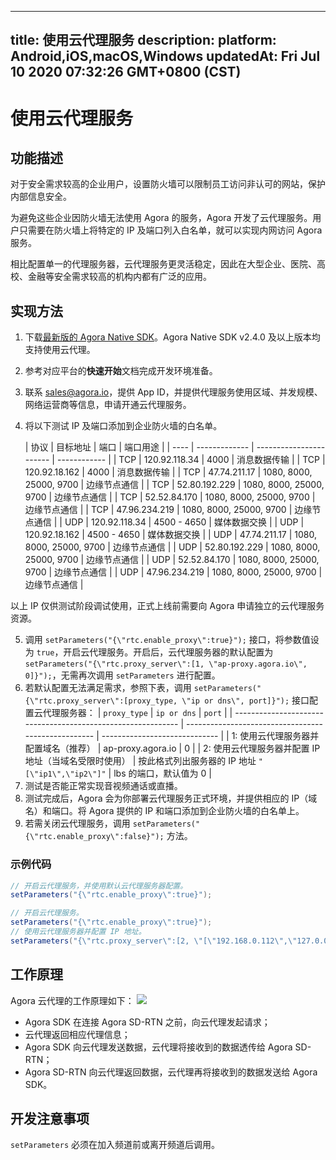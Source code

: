 
---
title: 使用云代理服务
description: 
platform: Android,iOS,macOS,Windows
updatedAt: Fri Jul 10 2020 07:32:26 GMT+0800 (CST)
---
# 使用云代理服务
## 功能描述
对于安全需求较高的企业用户，设置防火墙可以限制员工访问非认可的网站，保护内部信息安全。

为避免这些企业因防火墙无法使用 Agora 的服务，Agora 开发了云代理服务。用户只需要在防火墙上将特定的 IP 及端口列入白名单，就可以实现内网访问 Agora 服务。

相比配置单一的代理服务器，云代理服务更灵活稳定，因此在大型企业、医院、高校、金融等安全需求较高的机构内都有广泛的应用。


## 实现方法

1. 下载[最新版的 Agora Native SDK](https://docs.agora.io/cn/Agora%20Platform/downloads)。Agora Native SDK v2.4.0 及以上版本均支持使用云代理。
2. 参考对应平台的**快速开始**文档完成开发环境准备。
3. 联系 sales@agora.io，提供 App ID，并提供代理服务使用区域、并发规模、网络运营商等信息，申请开通云代理服务。
4. 将以下测试 IP 及端口添加到企业防火墙的白名单。

	| 协议 | 目标地址      | 端口                    | 端口用途     |
| ---- | ------------- | ----------------------- | ------------ |
| TCP  | 120.92.118.34 | 4000                    | 消息数据传输 |
| TCP  | 120.92.18.162 | 4000                    | 消息数据传输 |
| TCP  | 47.74.211.17  | 1080, 8000, 25000, 9700 | 边缘节点通信 |
| TCP  | 52.80.192.229 | 1080, 8000, 25000, 9700 | 边缘节点通信 |
| TCP  | 52.52.84.170  | 1080, 8000, 25000, 9700 | 边缘节点通信 |
| TCP  | 47.96.234.219 | 1080, 8000, 25000, 9700 | 边缘节点通信 |
| UDP  | 120.92.118.34 | 4500 - 4650             | 媒体数据交换 |
| UDP  | 120.92.18.162 | 4500 - 4650             | 媒体数据交换 |
| UDP  | 47.74.211.17  | 1080, 8000, 25000, 9700 | 边缘节点通信 |
| UDP  | 52.80.192.229 | 1080, 8000, 25000, 9700 | 边缘节点通信 |
| UDP  | 52.52.84.170  | 1080, 8000, 25000, 9700 | 边缘节点通信 |
| UDP  | 47.96.234.219 | 1080, 8000, 25000, 9700 | 边缘节点通信 |
	 
<div class="alert note">以上 IP 仅供测试阶段调试使用，正式上线前需要向 Agora 申请独立的云代理服务资源。</div>

5. 调用 `setParameters("{\"rtc.enable_proxy\":true}");` 接口，将参数值设为 `true`，开启云代理服务。开启后，云代理服务器的默认配置为 `setParameters("{\"rtc.proxy_server\":[1, \"ap-proxy.agora.io\", 0]}");`，无需再次调用 `setParameters` 进行配置。
6. 若默认配置无法满足需求，参照下表，调用 `setParameters("{\"rtc.proxy_server\":[proxy_type, \"ip or dns\", port]}");` 接口配置云代理服务器：
 | `proxy_type`                                                 | `ip or dns`                                         | `port`                        |
| ------------------------------------------------------------ | --------------------------------------------------- | ----------------------------- |
| 1: 使用云代理服务器并配置域名（推荐） | ap-proxy.agora.io                                   | 0                      |
| 2: 使用云代理服务器并配置 IP 地址（当域名受限时使用） | 按此格式列出服务器的 IP 地址 `"[\"ip1\",\"ip2\"]"` | lbs 的端口，默认值为 0 |
7. 测试是否能正常实现音视频通话或直播。
8. 测试完成后，Agora 会为你部署云代理服务正式环境，并提供相应的 IP（域名）和端口。将 Agora 提供的 IP 和端口添加到企业防火墙的白名单上。
9. 若需关闭云代理服务，调用  `setParameters("{\"rtc.enable_proxy\":false}");` 方法。

### 示例代码

```java
// 开启云代理服务，并使用默认云代理服务器配置。
setParameters("{\"rtc.enable_proxy\":true}");
```

```java
// 开启云代理服务。
setParameters("{\"rtc.enable_proxy\":true}");
// 使用云代理服务器并配置 IP 地址。
setParameters("{\"rtc.proxy_server\":[2, \"[\"192.168.0.112\",\"127.0.0.1\"]\", 0]}");
```

## 工作原理

Agora 云代理的工作原理如下：
![](https://web-cdn.agora.io/docs-files/1543290381396)

* Agora SDK 在连接 Agora SD-RTN 之前，向云代理发起请求；
* 云代理返回相应代理信息；
* Agora SDK 向云代理发送数据，云代理将接收到的数据透传给 Agora SD-RTN；
* Agora SD-RTN 向云代理返回数据，云代理再将接收到的数据发送给 Agora SDK。

## 开发注意事项

`setParameters` 必须在加入频道前或离开频道后调用。
